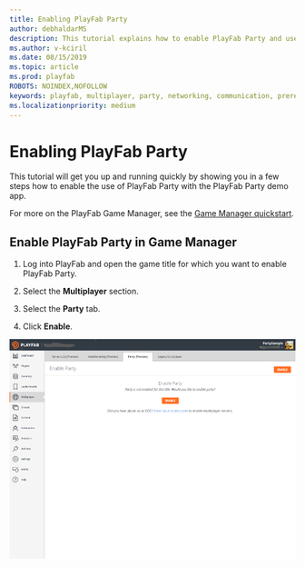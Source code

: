 ```yaml
---
title: Enabling PlayFab Party
author: debhaldarMS
description: This tutorial explains how to enable PlayFab Party and use it with the PlayFab Party demo app.
ms.author: v-kciril
ms.date: 08/15/2019
ms.topic: article
ms.prod: playfab
ROBOTS: NOINDEX,NOFOLLOW
keywords: playfab, multiplayer, party, networking, communication, prerequisites, enabling
ms.localizationpriority: medium
---
```


# Enabling PlayFab Party

This tutorial will get you up and running quickly by showing you in a few steps how to enable the use of PlayFab Party with the PlayFab Party demo app.

For more on the PlayFab Game Manager, see the [Game Manager quickstart](../../config/gamemanager/quickstart.md).

## Enable PlayFab Party in Game Manager

1. Log into PlayFab and open the game title for which you want to enable PlayFab Party. 

2. Select the **Multiplayer** section.

3. Select the **Party** tab.

4. Click **Enable**.

![Enable Party](media/enable-party.png)

